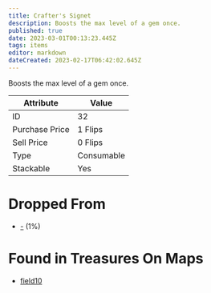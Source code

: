 ```yaml
---
title: Crafter's Signet
description: Boosts the max level of a gem once.
published: true
date: 2023-03-01T00:13:23.445Z
tags: items
editor: markdown
dateCreated: 2023-02-17T06:42:02.645Z
---
```


Boosts the max level of a gem once.

|Attribute|Value|
|-|-|
|ID|32|
|Purchase Price|1 Flips|
|Sell Price|0 Flips|
|Type|Consumable|
|Stackable|Yes|


# Dropped From
 * [-](/monsters/-) (1%)

# Found in Treasures On Maps
 * [field10](/maps/field10)